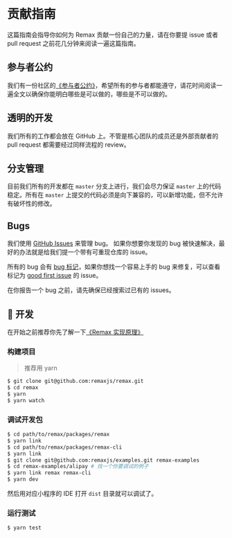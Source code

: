 # 贡献指南

这篇指南会指导你如何为 Remax 贡献一份自己的力量，请在你要提 issue 或者 pull request 之前花几分钟来阅读一遍这篇指南。

## 参与者公约

我们有一份社区的[《参与者公约》](/CONTRIBUTING.md)，希望所有的参与者都能遵守，请花时间阅读一遍全文以确保你能明白哪些是可以做的，哪些是不可以做的。

## 透明的开发

我们所有的工作都会放在 GitHub 上。不管是核心团队的成员还是外部贡献者的 pull request 都需要经过同样流程的 review。

## 分支管理

目前我们所有的开发都在 `master` 分支上进行，我们会尽力保证 `master` 上的代码稳定。所有在 `master` 上提交的代码必须是向下兼容的，可以新增功能，但不允许有破坏性的修改。

## Bugs

我们使用 [GitHub Issues](https://github.com/remaxjs/remax/issues) 来管理 bug。 如果你想要你发现的 bug 被快速解决，最好的办法就是给我们提一个带有可重现仓库的 issue。

所有的 bug 会有 [bug 标记](https://github.com/remaxjs/remax/issues?q=is%3Aissue+is%3Aopen+label%3Abug)，如果你想找一个容易上手的 bug 来修复，可以查看标记为 [good first issue](https://github.com/remaxjs/remax/issues?q=is%3Aissue+is%3Aclosed+label%3A%22good+first+issue%22) 的 issue。

在你报告一个 bug 之前，请先确保已经搜索过已有的 issues。

##  开发

在开始之前推荐你先了解一下[《Remax 实现原理》](https://remaxjs.org/advanced-guide/implementation-notes)

### 构建项目

> 推荐用 yarn

```bash
$ git clone git@github.com:remaxjs/remax.git
$ cd remax
$ yarn
$ yarn watch
```

### 调试开发包

```bash
$ cd path/to/remax/packages/remax
$ yarn link
$ cd path/to/remax/packages/remax-cli
$ yarn link
$ git clone git@github.com:remaxjs/examples.git remax-examples
$ cd remax-examples/alipay # 找一个你要调试的例子
$ yarn link remax remax-cli
$ yarn dev
```

然后用对应小程序的 IDE 打开 `dist` 目录就可以调试了。

### 运行测试

```javascript
$ yarn test
```
